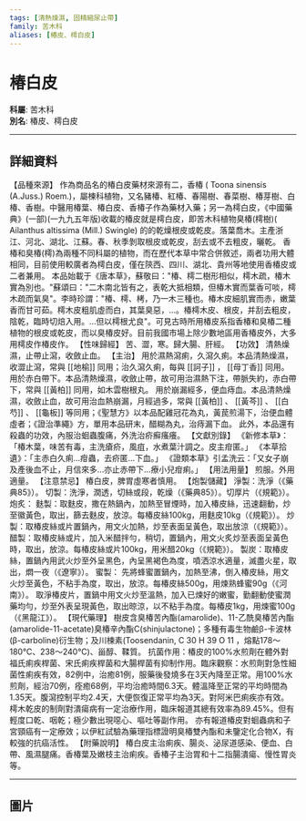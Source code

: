 ```yaml
---
tags: [清熱燥濕, 固精縮尿止帶]
family: 苦木科
aliases: [椿皮、樗白皮]
---
```


# 椿白皮

**科屬**: 苦木科  
**別名**: 椿皮、樗白皮  

---

## 詳細資料
【品種來源】
作為商品名的椿白皮藥材來源有二，香椿 (
Toona sinensis
(A.Juss.) Roem.)，屬楝科植物，又名豬椿、紅椿、春陽樹、春菜樹、椿芽樹、白椿、香樹。中醫用椿葉、椿白皮、香椿子作為藥材入藥；另一為樗白皮，《中國藥典》(一部)(一九九五年版)收載的椿皮就是樗白皮，即苦木科植物臭椿(樗樹)(
Ailanthus altissima
(Mill.) Swingle) 的的乾燥根皮或乾皮。落葉喬木。主產浙江、河北、湖北、江蘇。春、秋季剝取根皮或乾皮，刮去或不去粗皮，曬乾。
香椿和臭椿(樗)為兩種不同科屬的植物，而在歷代本草中常合併敘述，兩者功用大體相同，目前使用較廣者為樗白皮，僅在陝西、四川、湖北、貴州等地使用香椿皮或二者兼用。
本品始載于《唐本草》，蘇敬曰："椿、樗二樹形相似，樗木疏，椿木實為別也。"蘇頌曰："二木南北皆有之，表乾大抵相類，但椿木實而葉香可啖，樗木疏而氣臭"。李時珍謂："椿、樗、栲，乃一木三種也。椿木皮細肌實而赤，嫩葉香而甘可茹。樗木皮粗肌虛而白，其葉臭惡，…。椿樗木皮、根皮，并刮去粗皮，陰乾，臨時切焙入用。…但以樗根尤良"。可見古時所用椿皮系指香椿和臭椿二種植物的根皮或乾皮，而以臭椿皮好。目前我國市場上除少數地區用香椿皮外，大多用樗皮作椿皮作。
【性味歸經】
苦、澀，寒。歸大腸、肝經。
【功效】
清熱燥濕，止帶止瀉，收斂止血。
【主治】
用於濕熱瀉痢，久瀉久痢。本品清熱燥濕，收澀止瀉，常與 [[地榆]] 同用；治久瀉久痢，每與 [[訶子]] ， [[母丁香]] 同用。
用於赤白帶下。本品清熱燥濕，收斂止帶，故可用治濕熱下注，帶脈失約，赤白帶下，常與 [[黃柏]] 同用，如木雲樹根丸。
用於崩漏經多，便血痔血。本品清熱燥濕，收斂止血，故可用治血熱崩漏，月經過多，常與 [[黃柏]] 、 [[黃芩]] 、 [[白芍]] 、 [[龜板]] 等同用；《聖慧方》以本品配雞冠花為丸，黃苠煎湯下，治便血體虛者；《證治準繩》方，單用本品研末，醋糊為丸，治痔漏下血。
此外，本品還有殺蟲的功效，內服治蛔蟲腹痛，外洗治疥癬瘙癢。
【文獻別錄】
《新修本草》：「椿木葉，味苦有毒，主洗瘡疥，風疽，水煮葉汁調之。皮主疳匿。」
《本草拾遺》：「主赤白久痢…疳蟲，去疥匿…下血。」
《證類本草》引孟洗云：「又女子崩及產後血不止，月信來多…亦止赤帶下…療小兒疳痢。」
【用法用量】
煎服。外用適量。
【注意禁忌】
椿白皮，脾胃虛寒者慎用。
【炮製儲藏】
淨製：洗淨（《藥典85》）。
切製：洗淨，潤透，切絲或段，乾燥（《藥典85》）。切厚片（《規範》）。
炮炙：
麩製：取麩皮，撒在熱鍋內，加熱至冒煙時，加入椿皮絲，迅速翻動，炒至徽黃色，取出，篩去麩皮，放涼。每椿皮絲100kg，用麩皮10kg（《規範》）。
炒製：取椿皮絲或片置鍋內，用文火加熱，炒至表面呈黃色，取出放涼（《規範》）。
醋製：取椿皮絲或片，加入米醋拌勻，稍切，置鍋內，用文火炙炒至表面呈黃色時，取出，放涼。每椿皮絲或片100kg，用米醋20kg（《規範》）。
製炭：取椿皮絲，置鍋內用武火炒至外呈黑色，內呈黑褐色為度，噴洒涼水適量，滅盡火星，取出，燜一夜（《遼寧》）。
蜜製：
先將蜂蜜置鍋內，加熱至沸，倒入椿皮絲，用文火炒至黃色，不粘手為度，取出，放涼。每椿皮絲500g，用煉熟蜂蜜90g（《河南》）。
取淨椿皮片，置鍋中用文火炒至溫熱，加入已煉好的嫩蜜，勤翻動使蜜潤藥均勻，炒至外表呈現黃色，取出晾涼，以不粘手為度。每椿皮1kg，用煉蜜100g（《黑龍江》）。
【現代藥理】
樹皮含臭椿苦內酯(amarolide)、11-乙酰臭椿苦內酯(amarolide-11-acetate)臭椿辛內酯C(shinjulactone)；多種有毒生物鹼β-卡波林(β-carboline)衍生物；及川楝素(Toosendanin, C
30
H
39
O
11
，熔點178～180℃、238～240℃)、甾醇、鞣質。
抗菌作用：椿皮的100%水煎劑在體外對福氏痢疾桿菌、宋氏痢疾桿菌和大腸桿菌有抑制作用。臨床觀察：水煎劑對急性細菌性痢疾有效，82例中，治癒81例，服藥後發燒多在3天內降至正常。用100%水煎劑，經治70例，痊癒68例，平均治癒時間6.3天。體溫降至正常的平均時間為1.35天。腹瀉控制平均2.4天，大便恢復正常平均為3天。對阿米巴痢疾亦有效。
樗木乾皮的制劑對潰瘍病有一定治療作用，臨床報道其總有效率為89.45%。但有輕度口乾、咽乾；極少數出現噁心、嘔吐等副作用。
亦有報道椿皮對蛔蟲病和子宮頸癌有一定療效；以伊紅試驗為藥理指標證明臭椿雙內酯和未鑒定化合物X，有較強的抗癌活性。
【附藥說明】
椿白皮主治痢疾、腸炎、泌尿道感染、便血、白帶、風濕腿痛。香椿葉及嫩枝主治痢疾。香椿子主治胃和十二指腸潰瘍、慢性胃炎等。

---

## 圖片
